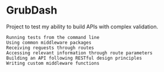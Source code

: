 # GrubDash
Project to test my ability to build APIs with complex validation.


```
Running tests from the command line
Using common middleware packages
Receiving requests through routes
Accessing relevant information through route parameters
Building an API following RESTful design principles
Writing custom middleware functions
```

